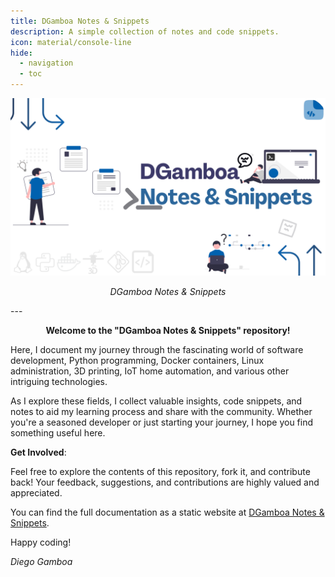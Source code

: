 ```yaml
---
title: DGamboa Notes & Snippets
description: A simple collection of notes and code snippets.
icon: material/console-line
hide:
  - navigation
  - toc
---
```


<style>
.md-content .md-typeset h1 { display: none; }
.md-typeset h1, .md-content__button { display: none;}
</style>

<p align="center">
  <a href="https://fastapi.tiangolo.com"><img src="assets/images/dgamboa.png" alt="DGamboa Notes & Snippets"></a>
</p>
<p align="center">
    <em>DGamboa Notes & Snippets</em>
</p>
---
<p align="center">
     <b>Welcome to the "DGamboa Notes & Snippets" repository!</b>
</p>

Here, I document my journey through the fascinating world of software development, Python programming, Docker containers, Linux administration, 3D printing, IoT home automation, and various other intriguing technologies.

As I explore these fields, I collect valuable insights, code snippets, and notes to aid my learning process and share with the community. Whether you're a seasoned developer or just starting your journey, I hope you find something useful here.

**Get Involved**:

Feel free to explore the contents of this repository, fork it, and contribute back! Your feedback, suggestions, and contributions are highly valued and appreciated.

You can find the full documentation as a static website at [DGamboa Notes & Snippets][C&S].

Happy coding!

_Diego Gamboa_

<!-- urls -->

[C&S]: https://difegam.github.io/notes/
[difegam_repo]: https://github.com/difegam
